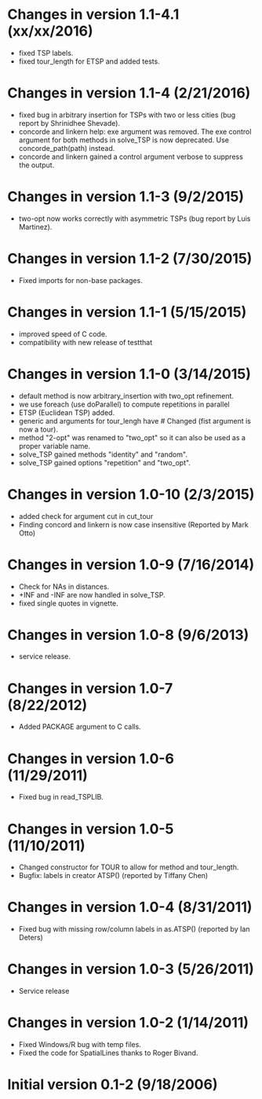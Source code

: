 # Changes in version 1.1-4.1 (xx/xx/2016)

* fixed TSP labels.
* fixed tour_length for ETSP and added tests.

# Changes in version 1.1-4 (2/21/2016)

* fixed bug in arbitrary insertion for TSPs with two or less cities
      (bug report by Shrinidhee Shevade).
* concorde and linkern help: exe argument was removed. The exe control
      argument for both methods in solve_TSP is now deprecated.
      Use concorde_path(path) instead.
* concorde and linkern gained a control argument verbose to
      suppress the output.

# Changes in version 1.1-3 (9/2/2015)

* two-opt now works correctly with asymmetric TSPs
      (bug report by Luis Martinez).

# Changes in version 1.1-2 (7/30/2015)

* Fixed imports for non-base packages.

# Changes in version 1.1-1 (5/15/2015)

* improved speed of C code.
* compatibility with new release of testthat

# Changes in version 1.1-0 (3/14/2015)

* default method is now arbitrary_insertion with two_opt refinement.
* we use foreach (use doParallel) to compute repetitions in parallel
* ETSP (Euclidean TSP) added.
* generic and arguments for tour_lengh have # Changed
      (fist argument is now a tour).
* method "2-opt" was renamed to "two_opt" so it can also be used as a
        proper variable name.
* solve_TSP gained methods "identity" and "random".
* solve_TSP gained options "repetition" and "two_opt".

# Changes in version 1.0-10 (2/3/2015)

* added check for argument cut in cut_tour
* Finding concord and linkern is now case
        insensitive (Reported by Mark Otto)

# Changes in version 1.0-9 (7/16/2014)

* Check for NAs in distances.
* +INF and -INF are now handled in solve_TSP.
* fixed single quotes in vignette.

# Changes in version 1.0-8 (9/6/2013)

* service release.

# Changes in version 1.0-7 (8/22/2012)

* Added PACKAGE argument to C calls.

# Changes in version 1.0-6 (11/29/2011)

* Fixed bug in read_TSPLIB.

# Changes in version 1.0-5 (11/10/2011)

* Changed constructor for TOUR to allow for method and tour_length.
* Bugfix: labels in creator ATSP() (reported by Tiffany Chen)

# Changes in version 1.0-4 (8/31/2011)

* Fixed bug with missing row/column labels in as.ATSP()
	(reported by Ian Deters)

# Changes in version 1.0-3 (5/26/2011)

* Service release

# Changes in version 1.0-2 (1/14/2011)

* Fixed Windows/R bug with temp files.
* Fixed the code for SpatialLines thanks to Roger Bivand.

# Initial version 0.1-2 (9/18/2006)
